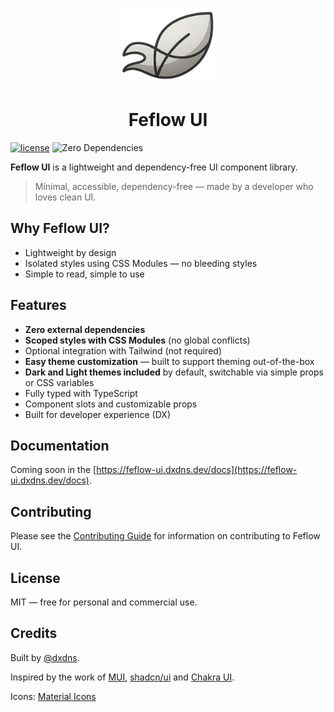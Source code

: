 <p align="center">
  <img src="./packages/docs/public/favicon.png" width="150" height="120" />
</p>

<h1 align="center">Feflow UI</h1>

[![license](https://img.shields.io/github/license/dxdns/feflow-ui)](https://github.com/dxdns/feflow-ui/blob/master/LICENSE)
![Zero Dependencies](https://img.shields.io/badge/dependencies-0-green)

**Feflow UI** is a lightweight and dependency-free UI component library.

> Minimal, accessible, dependency-free — made by a developer who loves clean UI.

## Why Feflow UI?

- Lightweight by design
- Isolated styles using CSS Modules — no bleeding styles
- Simple to read, simple to use

## Features

- **Zero external dependencies**
- **Scoped styles with CSS Modules** (no global conflicts)
- Optional integration with Tailwind (not required)
- **Easy theme customization** — built to support theming out-of-the-box
- **Dark and Light themes included** by default, switchable via simple props or CSS variables
- Fully typed with TypeScript
- Component slots and customizable props
- Built for developer experience (DX)

## Documentation

Coming soon in the [https://feflow-ui.dxdns.dev/docs](https://feflow-ui.dxdns.dev/docs).

## Contributing

Please see the [Contributing Guide](CONTRIBUTING.md) for information on contributing to Feflow UI.

## License

MIT — free for personal and commercial use.

## Credits

Built by [@dxdns](https://linkedin.com/in/dxdns).

Inspired by the work of [MUI](https://mui.com), [shadcn/ui](https://ui.shadcn.com) and [Chakra UI](https://chakra-ui.com).

Icons: [Material Icons](https://fonts.google.com/icons)
